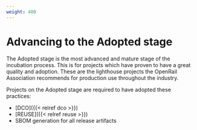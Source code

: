 ```yaml
---
weight: 400
---
```

# Advancing to the Adopted stage

The Adopted stage is the most advanced and mature stage of the incubation process. This is for projects which have proven to have a great quality and adoption. These are the lighthouse projects the OpenRail Association recommends for production use throughout the industry.

Projects on the Adopted stage are required to have adopted these practices:

* [DCO]({{< relref dco >}})
* [REUSE]({{< relref reuse >}})
* SBOM generation for all release artifacts
